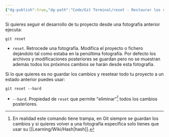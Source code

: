 ```yaml
---
{"dg-publish":true,"dg-path":"Code/Git Terminal/reset - Restaurar los cambios a una fotografía anterior en  Git.md","permalink":"/code/git-terminal/reset-restaurar-los-cambios-a-una-fotografia-anterior-en-git/","created":"2024-03-27T16:18","updated":"2024-03-27T20:02"}
---
```


[^1]: En realidad este comando tiene trampa, en Git siempre se guardan los cambios y si quieres volver a una fotografía específica solo tienes que usar su [[Learning/Wiki/Hash\|hash]].

Si quieres seguir el desarrollo de tu proyecto desde una fotografía anterior ejecuta:
```shell
git reset
```
- `reset`. Retrocede una fotografía. Modifica el proyecto o fichero dejándolo tal como estaba en la penúltima fotografía. Por defecto los archivos y modificaciones posteriores se guardan pero no se muestran además todos los próximos cambios se harán desde esta fotografía.

Si lo que quieres es no guardar los cambios y resetear todo tu proyecto a un estado anterior puedes usar:
```shell
git reset --hard
```
- `--hard`. Propiedad de `reset` que permite "eliminar"[^1] todos los cambios posteriores.
